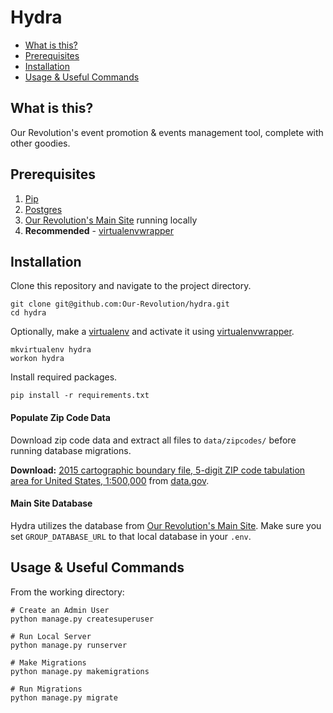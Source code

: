 Hydra
=========================

* [What is this?](#what-is-this)
* [Prerequisites](#prerequisites)
* [Installation](#installation)
* [Usage & Useful Commands](#usage-&-useful-commands)

What is this?
-------------------
Our Revolution's event promotion & events management tool, complete with other goodies.

Prerequisites
-------------------
1. [Pip](https://pip.pypa.io/en/stable/installing/)
2. [Postgres](https://www.postgresql.org/download/)
3. [Our Revolution's Main Site](https://github.com/Our-Revolution/site) running locally
4. **Recommended** - [virtualenvwrapper](https://virtualenvwrapper.readthedocs.io/en/latest/)

Installation
-------------------
Clone this repository and navigate to the project directory.
```
git clone git@github.com:Our-Revolution/hydra.git
cd hydra
```
Optionally, make a [virtualenv](https://pypi.python.org/pypi/virtualenv) and activate it using [virtualenvwrapper](https://virtualenvwrapper.readthedocs.io/en/latest/).
```
mkvirtualenv hydra
workon hydra
```
Install required packages.
```
pip install -r requirements.txt
```
#### Populate Zip Code Data
Download zip code data and extract all files to `data/zipcodes/` before running database migrations.

**Download:** [2015 cartographic boundary file, 5-digit ZIP code tabulation area for United States, 1:500,000](http://www2.census.gov/geo/tiger/GENZ2015/shp/cb_2015_us_zcta510_500k.zip) from [data.gov](https://catalog.data.gov/dataset/2015-cartographic-boundary-file-5-digit-zip-code-tabulation-area-for-united-states-1-500000).

#### Main Site Database
Hydra utilizes the database from [Our Revolution's Main Site](https://github.com/Our-Revolution/site). Make sure you set `GROUP_DATABASE_URL` to that local database in your `.env`.

Usage & Useful Commands
-------------------
From the working directory:

```
# Create an Admin User
python manage.py createsuperuser

# Run Local Server
python manage.py runserver

# Make Migrations
python manage.py makemigrations

# Run Migrations
python manage.py migrate
```
